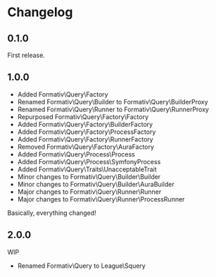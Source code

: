 # Changelog

## 0.1.0

First release.

## 1.0.0

- Added Formativ\Query\Factory
- Renamed Formativ\Query\Builder to Formativ\Query\BuilderProxy
- Renamed Formativ\Query\Runner to Formativ\Query\RunnerProxy
- Repurposed Formativ\Query\Factory\Factory
- Added Formativ\Query\Factory\BuilderFactory
- Added Formativ\Query\Factory\ProcessFactory
- Added Formativ\Query\Factory\RunnerFactory
- Removed Formativ\Query\Factory\AuraFactory
- Added Formativ\Query\Process\Process
- Added Formativ\Query\Process\SymfonyProcess
- Added Formativ\Query\Traits\UnacceptableTrait
- Minor changes to Formativ\Query\Builder\Builder
- Minor changes to Formativ\Query\Builder\AuraBuilder
- Major changes to Formativ\Query\Runner\Runner
- Major changes to Formativ\Query\Runner\ProcessRunner

Basically, everything changed!

## 2.0.0

WIP

- Renamed Formativ\Query to League\Squery
